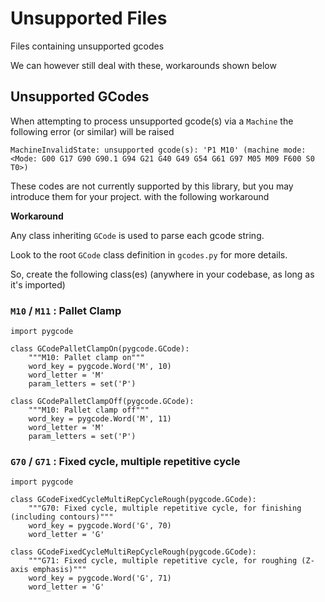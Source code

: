 # Unsupported Files

Files containing unsupported gcodes

We can however still deal with these, workarounds shown below

## Unsupported GCodes


When attempting to process unsupported gcode(s) via a `Machine` the following error (or similar) will be raised

    MachineInvalidState: unsupported gcode(s): 'P1 M10' (machine mode: <Mode: G00 G17 G90 G90.1 G94 G21 G40 G49 G54 G61 G97 M05 M09 F600 S0 T0>)


These codes are not currently supported by this library, but you may introduce
them for your project. with the following workaround

**Workaround**

Any class inheriting `GCode` is used to parse each gcode string.

Look to the root `GCode` class definition in `gcodes.py` for more details.

So, create the following class(es) (anywhere in your codebase, as long as it's
imported)


### `M10` / `M11` : Pallet Clamp

    import pygcode

    class GCodePalletClampOn(pygcode.GCode):
        """M10: Pallet clamp on"""
        word_key = pygcode.Word('M', 10)
        word_letter = 'M'
        param_letters = set('P')

    class GCodePalletClampOff(pygcode.GCode):
        """M10: Pallet clamp off"""
        word_key = pygcode.Word('M', 11)
        word_letter = 'M'
        param_letters = set('P')


### `G70` / `G71` : Fixed cycle, multiple repetitive cycle

    import pygcode

    class GCodeFixedCycleMultiRepCycleRough(pygcode.GCode):
        """G70: Fixed cycle, multiple repetitive cycle, for finishing (including contours)"""
        word_key = pygcode.Word('G', 70)
        word_letter = 'G'

    class GCodeFixedCycleMultiRepCycleRough(pygcode.GCode):
        """G71: Fixed cycle, multiple repetitive cycle, for roughing (Z-axis emphasis)"""
        word_key = pygcode.Word('G', 71)
        word_letter = 'G'
